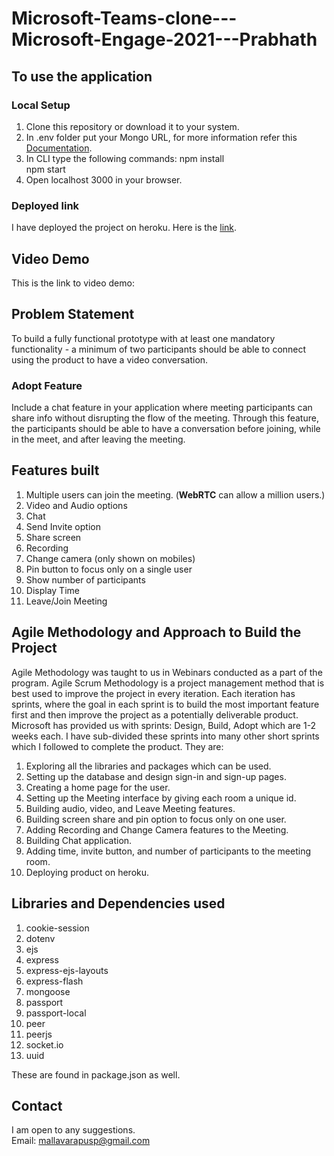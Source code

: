 # Microsoft-Teams-clone---Microsoft-Engage-2021---Prabhath
## To use the application
### Local Setup
1. Clone this repository or download it to your system.
2. In .env folder put your Mongo URL, for more information refer this [Documentation](https://docs.atlas.mongodb.com/tutorial/create-new-cluster/).
3. In CLI type the following commands:
    npm install<br>
    npm start
4. Open localhost 3000 in your browser.

### Deployed link
I have deployed the project on heroku. Here is the [link](https://ms-teams.herokuapp.com/).

## Video Demo 
This is the link to video demo: 

## Problem Statement
To build a fully functional prototype with at least one mandatory functionality - a minimum of two participants should be able to connect using the product to have a video conversation.

### Adopt Feature
Include a chat feature in your application where meeting participants can share info without disrupting the flow of the meeting. Through this feature, the participants should be able to have a conversation before joining, while in the meet, and after leaving the meeting.

## Features built 
1. Multiple users can join the meeting. (**WebRTC** can allow a million users.)
2. Video and Audio options
3. Chat
4. Send Invite option
5. Share screen
6. Recording
7. Change camera (only shown on mobiles)
8. Pin button to focus only on a single user
9. Show number of participants
10. Display Time
11. Leave/Join Meeting

## Agile Methodology and Approach to Build the Project
Agile Methodology was taught to us in Webinars conducted as a part of the program. Agile Scrum Methodology is a project management method that is best used to improve the project in every iteration. Each iteration has sprints, where the goal in each sprint is to build the most important feature first and then improve the project as a potentially deliverable product. Microsoft has provided us with sprints: Design, Build, Adopt which are 1-2 weeks each.
I have sub-divided these sprints into many other short sprints which I followed to complete the product. They are:
1. Exploring all the libraries and packages which can be used.
2. Setting up the database and design sign-in and sign-up pages.
3. Creating a home page for the user.
4. Setting up the Meeting interface by giving each room a unique id.
5. Building audio, video, and Leave Meeting features.
6. Building screen share and pin option to focus only on one user.
7. Adding Recording and Change Camera features to the Meeting.
8. Building Chat application.
9. Adding time, invite button, and number of participants to the meeting room.
10. Deploying product on heroku.

## Libraries and Dependencies used
1. cookie-session
2. dotenv
3. ejs
4. express
5. express-ejs-layouts
6. express-flash
7. mongoose
8. passport
9. passport-local
10. peer
11. peerjs
12. socket.io
13. uuid

These are found in package.json as well.

## Contact
I am open to any suggestions.<br>
Email: mallavarapusp@gmail.com

